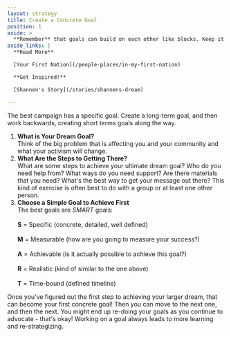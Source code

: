```yaml
---
layout: strategy
title: Create a Concrete Goal
position: 1
aside: >
  **Remember** that goals can build on each other like blocks. Keep it simple to keep you motivated!
aside_links: |
  **Read More**

  [Your First Nation](/people-places/in-my-first-nation)

  **Get Inspired!**

  [Shannen's Story](/stories/shannens-dream)

---
```


The best campaign has a specific goal. Create a long-term goal, and then work backwards, creating short terms goals along the way.

1. **What is Your Dream Goal?**<br>
Think of the big problem that is affecting you and your community and what your activism will change.
2. **What Are the Steps to Getting There?**<br>
What are some steps to achieve your ultimate dream goal? Who do you need help from? What ways do you need support? Are there materials that you need? What's the best way to get your message out there? This kind of exercise is often best to do with a group or at least one other person.
3. **Choose a Simple Goal to Achieve First**<br>
    The best goals are _SMART_ goals:<br>
    <br>
        **S** =  Specific (concrete, detailed, well defined)<br>
        <br>
        **M** =  Measurable (how are you going to measure your success?)<br>
        <br>
        **A** =  Achievable (is it actually possible to achieve this goal?)<br>
        <br>
        **R** =  Realistic (kind of similar to the one above)<br>
        <br>
        **T** =  Time-bound (defined timeline)<br>

Once you’ve figured out the first step to achieving your larger dream, that can become your first concrete goal! Then you can move to the next one, and then the next. You might end up re-doing your goals as you continue to advocate - that's okay! Working on a goal always leads to more learning and re-strategizing.


<!-- ???? Side bubble: Remember that goals can build on each other like blocks. Keep it simple to keep you motivated! -->
